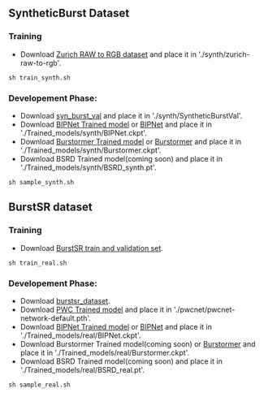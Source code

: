## SyntheticBurst Dataset
### Training
- Download [Zurich RAW to RGB dataset](http://people.ee.ethz.ch/~ihnatova/pynet.html#dataset) and place it in './synth/zurich-raw-to-rgb'.
```
sh train_synth.sh
```
### Developement Phase:
- Download [syn_burst_val](https://data.vision.ee.ethz.ch/bhatg/syn_burst_val.zip) and place it in './synth/SyntheticBurstVal'.
- Download [BIPNet Trained model](https://mbzuaiac-my.sharepoint.com/:u:/g/personal/akshay_dudhane_mbzuai_ac_ae/EYlxq0X49fRGiFD3kMxnM6IB7VNtwhd3atNr4oc1b1psbA?e=pLN14I) or [BIPNet](https://github.com/akshaydudhane16/BIPNet/tree/main) and place it in './Trained_models/synth/BIPNet.ckpt'.
- Download [Burstormer Trained model](https://mbzuaiac-my.sharepoint.com/:u:/g/personal/akshay_dudhane_mbzuai_ac_ae/ER8mPnjoSIZAnaKA8YyCeE8BA_uQr_73b5qRZx9sh9Rzvw?e=Sc4HFJ) or [Burstormer](https://github.com/akshaydudhane16/Burstormer/tree/main) and place it in './Trained_models/synth/Burstormer.ckpt'.
- Download BSRD Trained model(coming soon) and place it in './Trained_models/synth/BSRD_synth.pt'.
        
```
sh sample_synth.sh
```


## BurstSR dataset
### Training
- Download [BurstSR train and validation set](https://github.com/goutamgmb/NTIRE21_BURSTSR/blob/master/burstsr_links.md).
```
sh train_real.sh
```
### Developement Phase:
- Download [burstsr_dataset](https://data.vision.ee.ethz.ch/bhatg/BurstSRChallenge/val.zip).
- Download [PWC Trained model](https://data.vision.ee.ethz.ch/bhatg/pwcnet-network-default.pth) and place it in './pwcnet/pwcnet-network-default.pth'.
- Download [BIPNet Trained model](https://mbzuaiac-my.sharepoint.com/:u:/g/personal/akshay_dudhane_mbzuai_ac_ae/EYlxq0X49fRGiFD3kMxnM6IB7VNtwhd3atNr4oc1b1psbA?e=pLN14I) or [BIPNet](https://github.com/akshaydudhane16/BIPNet/tree/main) and place it in './Trained_models/real/BIPNet.ckpt'.
- Download Burstormer Trained model(coming soon) or [Burstormer](https://github.com/akshaydudhane16/Burstormer/tree/main) and place it in './Trained_models/real/Burstormer.ckpt'.
- Download BSRD Trained model(coming soon) and place it in './Trained_models/real/BSRD_real.pt'.

```
sh sample_real.sh
```
